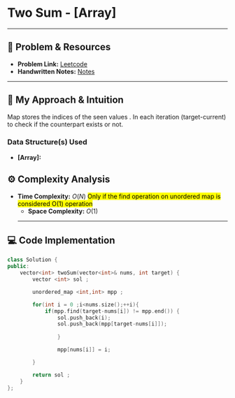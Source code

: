 # Two Sum - [Array]

---

## 🔗 Problem & Resources

* **Problem Link:** [Leetcode](https://leetcode.com/problems/two-sum/)
* **Handwritten Notes:** [Notes](https://github.com/aryan-0102/CPP/blob/main/Arrays/Handwritten/LC_1.jpg)

---

## 🤔 My Approach & Intuition
Map stores the indices of the seen values . In each iteration (target-current) to check if the counterpart exists or not.
### Data Structure(s) Used

* **[Array]:**



## ⚙️ Complexity Analysis

* **Time Complexity:** $O(N)$ <mark> Only if the find operation on unordered map is considered O(1) operation </mark>
    * **Space Complexity:** $O(1)$
    ---

## 💻 Code Implementation

``````cpp
class Solution {
public:
    vector<int> twoSum(vector<int>& nums, int target) {
        vector <int> sol ;

        unordered_map <int,int> mpp ;

        for(int i = 0 ;i<nums.size();++i){
            if(mpp.find(target-nums[i]) != mpp.end()) {
                sol.push_back(i);
                sol.push_back(mpp[target-nums[i]]);
                
                }

                mpp[nums[i]] = i;

        }

        return sol ;
    }
};
